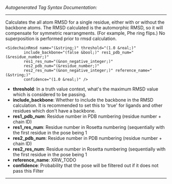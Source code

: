 _Autogenerated Tag Syntax Documentation:_

---
Calculates the all atom RMSD for a single residue, either with or without the backbone atoms. The RMSD calculated is the automorphic RMSD, so it will compensate for symmetric rearrangments. (For example, Phe ring flips.) No superposition is performed prior to rmsd calculation.

```
<SidechainRmsd name="(&string;)" threshold="(1.0 &real;)"
        include_backbone="(false &bool;)" res1_pdb_num="(&residue_number;)"
        res1_res_num="(&non_negative_integer;)"
        res2_pdb_num="(&residue_number;)"
        res2_res_num="(&non_negative_integer;)" reference_name="(&string;)"
        confidence="(1.0 &real;)" />
```

-   **threshold**: In a truth value context, what's the maximum RMSD value which is considered to be passing.
-   **include_backbone**: Whether to include the backbone in the RMSD calculation. It is recommended to set this to 'true' for ligands and other residues which don't have a backbone.
-   **res1_pdb_num**: Residue number in PDB numbering (residue number + chain ID)
-   **res1_res_num**: Residue number in Rosetta numbering (sequentially with the first residue in the pose being 1
-   **res2_pdb_num**: Residue number in PDB numbering (residue number + chain ID)
-   **res2_res_num**: Residue number in Rosetta numbering (sequentially with the first residue in the pose being 1
-   **reference_name**: XRW_TODO
-   **confidence**: Probability that the pose will be filtered out if it does not pass this Filter

---
